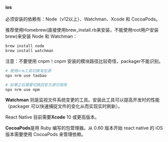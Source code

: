 #### ios

必须安装的依赖有：Node（v12以上）、Watchman、Xcode 和 CocoaPods。

推荐使用Homebrew(直接使用brew_install.rb来安装，不能使用root用户安装brew)来安装 Node 和 Watchman：

```bash
brew install node
brew install watchman
```

注意：不要使用 cnpm！cnpm 安装的模块路径比较奇怪，packager不能识别。

```bash
# 使用nrm工具切换淘宝源
npx nrm use taobao

# 如果之后需要切换回官方源可使用
npx nrm use npm
```



**Watchman** 则是监视文件系统变更的工具。安装此工具可以提高开发时的性能（packager 可以快速捕捉文件的变化从而实现实时刷新）。

React Native 目前需要**Xcode** 10 或更高版本。

**CocoaPods**是用 Ruby 编写的包管理器。从 0.60 版本开始 react native 的 iOS 版本需要使用 CocoaPods 来管理依赖。

